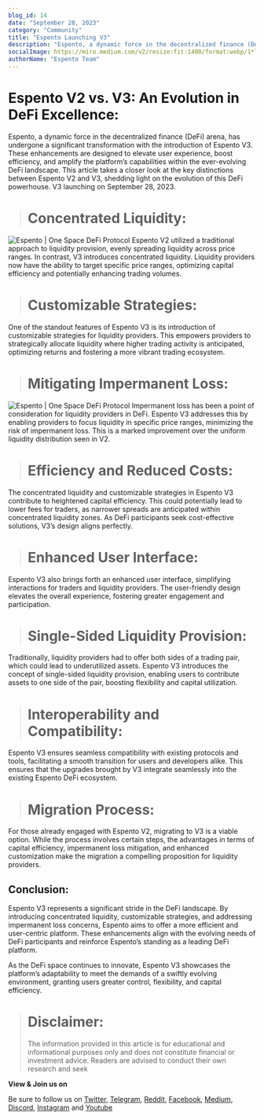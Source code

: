 ```yaml
---
blog_id: 14
date: "September 28, 2023"
category: "Community"
title: "Espento Launching V3"
description: "Espento, a dynamic force in the decentralized finance (DeFi) arena, has undergone a significant transformation with the introduction of Espento V3."
socialImage: https://miro.medium.com/v2/resize:fit:1400/format:webp/1*lGb8lSVGv6QVq_ymYH69cw.png
authorName: "Espento Team"
---
```


# Espento V2 vs. V3: An Evolution in DeFi Excellence:

Espento, a dynamic force in the decentralized finance (DeFi) arena, has undergone a significant transformation with the introduction of Espento V3. These enhancements are designed to elevate user experience, boost efficiency, and amplify the platform’s capabilities within the ever-evolving DeFi landscape. This article takes a closer look at the key distinctions between Espento V2 and V3, shedding light on the evolution of this DeFi powerhouse. V3 launching on September 28, 2023.

> # Concentrated Liquidity:

![Espento | One Space DeFi Protocol](https://miro.medium.com/v2/resize:fit:1400/format:webp/1*M3SXF2SaVQhv7q_MU0VHqA.png)
Espento V2 utilized a traditional approach to liquidity provision, evenly spreading liquidity across price ranges. In contrast, V3 introduces concentrated liquidity. Liquidity providers now have the ability to target specific price ranges, optimizing capital efficiency and potentially enhancing trading volumes.

> # Customizable Strategies:

One of the standout features of Espento V3 is its introduction of customizable strategies for liquidity providers. This empowers providers to strategically allocate liquidity where higher trading activity is anticipated, optimizing returns and fostering a more vibrant trading ecosystem.

> # Mitigating Impermanent Loss:

![Espento | One Space DeFi Protocol](https://miro.medium.com/v2/resize:fit:1400/format:webp/1*4mHa5Qd1ms6mWNS2i8sHzw.png)
Impermanent loss has been a point of consideration for liquidity providers in DeFi. Espento V3 addresses this by enabling providers to focus liquidity in specific price ranges, minimizing the risk of impermanent loss. This is a marked improvement over the uniform liquidity distribution seen in V2.

> # Efficiency and Reduced Costs:

The concentrated liquidity and customizable strategies in Espento V3 contribute to heightened capital efficiency. This could potentially lead to lower fees for traders, as narrower spreads are anticipated within concentrated liquidity zones. As DeFi participants seek cost-effective solutions, V3’s design aligns perfectly.

> # Enhanced User Interface:

Espento V3 also brings forth an enhanced user interface, simplifying interactions for traders and liquidity providers. The user-friendly design elevates the overall experience, fostering greater engagement and participation.

> # Single-Sided Liquidity Provision:

Traditionally, liquidity providers had to offer both sides of a trading pair, which could lead to underutilized assets. Espento V3 introduces the concept of single-sided liquidity provision, enabling users to contribute assets to one side of the pair, boosting flexibility and capital utilization.

> # Interoperability and Compatibility:

Espento V3 ensures seamless compatibility with existing protocols and tools, facilitating a smooth transition for users and developers alike. This ensures that the upgrades brought by V3 integrate seamlessly into the existing Espento DeFi ecosystem.

> # Migration Process:

For those already engaged with Espento V2, migrating to V3 is a viable option. While the process involves certain steps, the advantages in terms of capital efficiency, impermanent loss mitigation, and enhanced customization make the migration a compelling proposition for liquidity providers.

## Conclusion:

Espento V3 represents a significant stride in the DeFi landscape. By introducing concentrated liquidity, customizable strategies, and addressing impermanent loss concerns, Espento aims to offer a more efficient and user-centric platform. These enhancements align with the evolving needs of DeFi participants and reinforce Espento’s standing as a leading DeFi platform.

As the DeFi space continues to innovate, Espento V3 showcases the platform’s adaptability to meet the demands of a swiftly evolving environment, granting users greater control, flexibility, and capital efficiency.

> # Disclaimer:
>
> The information provided in this article is for educational and informational purposes only and does not constitute financial or investment advice. Readers are advised to conduct their own research and seek

**View & Join us on**

Be sure to follow us on [Twitter](https://twitter.com/espentoofficial), [Telegram](https://telegram.me/espento_news), [Reddit](https://www.reddit.com/r/espentoOfficial/), [Facebook](https://www.facebook.com/espentoofficial), [Medium](https://medium.com/@espentoofficial), [Discord](https://discord.gg/HEgRbjJHbC), [Instagram](https://www.instagram.com/espentoofficial) and [Youtube](https://www.youtube.com/@espentoofficial/)
